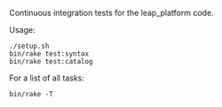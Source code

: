 Continuous integration tests for the leap_platform code.

Usage:

    ./setup.sh
    bin/rake test:syntax
    bin/rake test:catalog

For a list of all tasks:

    bin/rake -T
